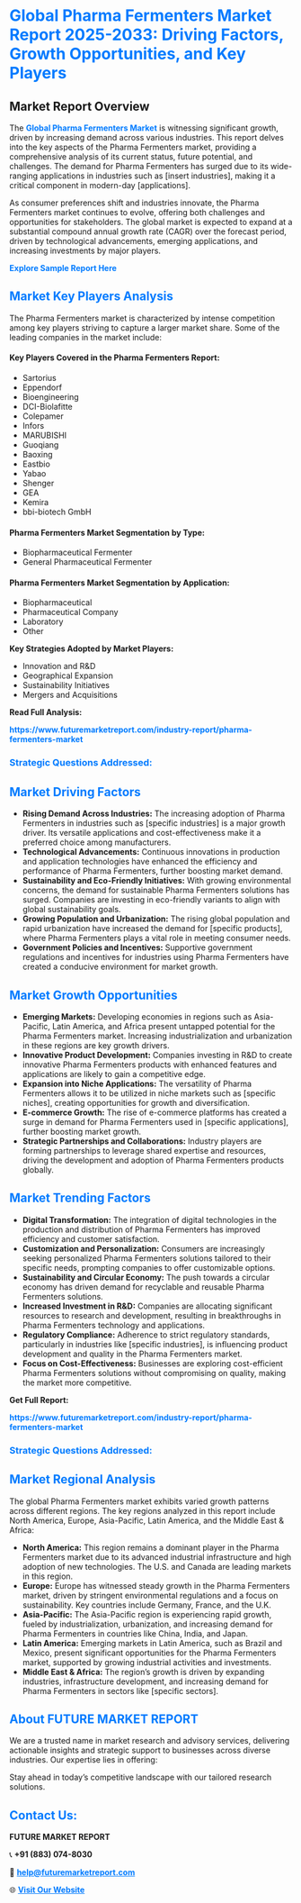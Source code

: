 <h1 style="color: #007BFF;">Global Pharma Fermenters Market Report 2025-2033: Driving Factors, Growth Opportunities, and Key Players</h1>

<section id="overview">
<h2>Market Report Overview</h2>
<p>The <a href="https://www.futuremarketreport.com/industry-report/pharma-fermenters-market" style="color: #007BFF; text-decoration: none;"><strong>Global Pharma Fermenters Market</strong></a> is witnessing significant growth, driven by increasing demand across various industries. This report delves into the key aspects of the Pharma Fermenters market, providing a comprehensive analysis of its current status, future potential, and challenges. The demand for Pharma Fermenters has surged due to its wide-ranging applications in industries such as [insert industries], making it a critical component in modern-day [applications].</p>
<p>As consumer preferences shift and industries innovate, the Pharma Fermenters market continues to evolve, offering both challenges and opportunities for stakeholders. The global market is expected to expand at a substantial compound annual growth rate (CAGR) over the forecast period, driven by technological advancements, emerging applications, and increasing investments by major players.</p>
</section>

<section id="overview">
<p><a href="https://www.futuremarketreport.com/request-sample/reportId=58524" style="color: #007BFF; text-decoration: none;"><strong>Explore Sample Report Here</strong></a></p>
</section>

<section id="key-players">
<h2 style="color: #007BFF;">Market Key Players Analysis</h2>
<p>The Pharma Fermenters market is characterized by intense competition among key players striving to capture a larger market share. Some of the leading companies in the market include:</p>
<h4>Key Players Covered in the Pharma Fermenters Report:</h4>
<ul><li>Sartorius</li><li>Eppendorf</li><li>Bioengineering</li><li>DCI-Biolafitte</li><li>Colepamer</li><li>Infors</li><li>MARUBISHI</li><li>Guoqiang</li><li>Baoxing</li><li>Eastbio</li><li>Yabao</li><li>Shenger</li><li>GEA</li><li>Kemira</li><li>bbi-biotech GmbH</li></ul>
<h4>Pharma Fermenters Market Segmentation by Type:</h4>
<ul><li>Biopharmaceutical Fermenter</li><li>General Pharmaceutical Fermenter</li></ul>

<h4>Pharma Fermenters Market Segmentation by Application:</h4>
<ul><li>Biopharmaceutical</li><li>Pharmaceutical Company</li><li>Laboratory</li><li>Other</li></ul>
<p><strong>Key Strategies Adopted by Market Players:</strong></p>
<ul>
<li>Innovation and R&D</li>
<li>Geographical Expansion</li>
<li>Sustainability Initiatives</li>
<li>Mergers and Acquisitions</li>
</ul>
</section>

<section>
<p><strong>Read Full Analysis: </strong></p><a href="https://www.futuremarketreport.com/industry-report/pharma-fermenters-market" style="color: #007BFF; text-decoration: none;"><strong>https://www.futuremarketreport.com/industry-report/pharma-fermenters-market</strong></a>
<h3 style="color: #007BFF;">Strategic Questions Addressed:</h3>
</section>

<section id="driving-factors">
<h2 style="color: #007BFF;">Market Driving Factors</h2>
<ul>
<li><strong>Rising Demand Across Industries:</strong> The increasing adoption of Pharma Fermenters in industries such as [specific industries] is a major growth driver. Its versatile applications and cost-effectiveness make it a preferred choice among manufacturers.</li>
<li><strong>Technological Advancements:</strong> Continuous innovations in production and application technologies have enhanced the efficiency and performance of Pharma Fermenters, further boosting market demand.</li>
<li><strong>Sustainability and Eco-Friendly Initiatives:</strong> With growing environmental concerns, the demand for sustainable Pharma Fermenters solutions has surged. Companies are investing in eco-friendly variants to align with global sustainability goals.</li>
<li><strong>Growing Population and Urbanization:</strong> The rising global population and rapid urbanization have increased the demand for [specific products], where Pharma Fermenters plays a vital role in meeting consumer needs.</li>
<li><strong>Government Policies and Incentives:</strong> Supportive government regulations and incentives for industries using Pharma Fermenters have created a conducive environment for market growth.</li>
</ul>
</section>

<section id="growth-opportunities">
<h2 style="color: #007BFF;">Market Growth Opportunities</h2>
<ul>
<li><strong>Emerging Markets:</strong> Developing economies in regions such as Asia-Pacific, Latin America, and Africa present untapped potential for the Pharma Fermenters market. Increasing industrialization and urbanization in these regions are key growth drivers.</li>
<li><strong>Innovative Product Development:</strong> Companies investing in R&D to create innovative Pharma Fermenters products with enhanced features and applications are likely to gain a competitive edge.</li>
<li><strong>Expansion into Niche Applications:</strong> The versatility of Pharma Fermenters allows it to be utilized in niche markets such as [specific niches], creating opportunities for growth and diversification.</li>
<li><strong>E-commerce Growth:</strong> The rise of e-commerce platforms has created a surge in demand for Pharma Fermenters used in [specific applications], further boosting market growth.</li>
<li><strong>Strategic Partnerships and Collaborations:</strong> Industry players are forming partnerships to leverage shared expertise and resources, driving the development and adoption of Pharma Fermenters products globally.</li>
</ul>
</section>

<section id="trending-factors">
<h2 style="color: #007BFF;">Market Trending Factors</h2>
<ul>
<li><strong>Digital Transformation:</strong> The integration of digital technologies in the production and distribution of Pharma Fermenters has improved efficiency and customer satisfaction.</li>
<li><strong>Customization and Personalization:</strong> Consumers are increasingly seeking personalized Pharma Fermenters solutions tailored to their specific needs, prompting companies to offer customizable options.</li>
<li><strong>Sustainability and Circular Economy:</strong> The push towards a circular economy has driven demand for recyclable and reusable Pharma Fermenters solutions.</li>
<li><strong>Increased Investment in R&D:</strong> Companies are allocating significant resources to research and development, resulting in breakthroughs in Pharma Fermenters technology and applications.</li>
<li><strong>Regulatory Compliance:</strong> Adherence to strict regulatory standards, particularly in industries like [specific industries], is influencing product development and quality in the Pharma Fermenters market.</li>
<li><strong>Focus on Cost-Effectiveness:</strong> Businesses are exploring cost-efficient Pharma Fermenters solutions without compromising on quality, making the market more competitive.</li>
</ul>
</section>

<section>
<p><strong>Get Full Report: </strong></p><a href="https://www.futuremarketreport.com/industry-report/pharma-fermenters-market" style="color: #007BFF; text-decoration: none;"><strong>https://www.futuremarketreport.com/industry-report/pharma-fermenters-market</strong></a>
<h3 style="color: #007BFF;">Strategic Questions Addressed:</h3>
</section>


<section id="regional-analysis">
<h2 style="color: #007BFF;">Market Regional Analysis</h2>
<p>The global Pharma Fermenters market exhibits varied growth patterns across different regions. The key regions analyzed in this report include North America, Europe, Asia-Pacific, Latin America, and the Middle East & Africa:</p>
<ul>
<li><strong>North America:</strong> This region remains a dominant player in the Pharma Fermenters market due to its advanced industrial infrastructure and high adoption of new technologies. The U.S. and Canada are leading markets in this region.</li>
<li><strong>Europe:</strong> Europe has witnessed steady growth in the Pharma Fermenters market, driven by stringent environmental regulations and a focus on sustainability. Key countries include Germany, France, and the U.K.</li>
<li><strong>Asia-Pacific:</strong> The Asia-Pacific region is experiencing rapid growth, fueled by industrialization, urbanization, and increasing demand for Pharma Fermenters in countries like China, India, and Japan.</li>
<li><strong>Latin America:</strong> Emerging markets in Latin America, such as Brazil and Mexico, present significant opportunities for the Pharma Fermenters market, supported by growing industrial activities and investments.</li>
<li><strong>Middle East & Africa:</strong> The region’s growth is driven by expanding industries, infrastructure development, and increasing demand for Pharma Fermenters in sectors like [specific sectors].</li>
</ul>
</section>

<footer>
<h2 style="color: #007BFF;">About FUTURE MARKET REPORT</h2>
<p>We are a trusted name in market research and advisory services, delivering actionable insights and strategic support to businesses across diverse industries. Our expertise lies in offering:</p>

<p>Stay ahead in today’s competitive landscape with our tailored research solutions.</p>

<h2 style="color: #007BFF;">Contact Us:</h2>
<p><strong>FUTURE MARKET REPORT</strong></p>
<p>📞 <strong>+91 (883) 074-8030</strong></p>
<p>📧 <strong><a href="mailto:help@futuremarketreport.com" style="color: #007BFF;">help@futuremarketreport.com</a></strong></p>
<p>🌐 <strong><a href="https://www.futuremarketreport.com/" style="color: #007BFF;">Visit Our Website</a></strong></p>
</footer>